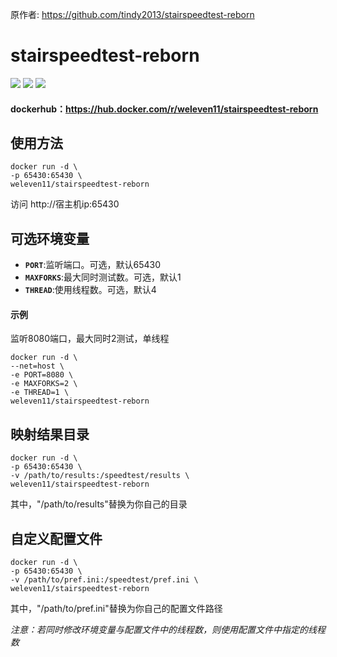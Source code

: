 原作者: https://github.com/tindy2013/stairspeedtest-reborn

stairspeedtest-reborn
=====
<img src="https://img.shields.io/github/license/We1eVen/stairspeedtest-reborn.svg"/>  <img src="https://img.shields.io/github/last-commit/We1eVen/stairspeedtest-reborn.svg"/>  <img src="https://img.shields.io/docker/image-size/weleven11/stairspeedtest-reborn/latest"/>  

#### dockerhub：https://hub.docker.com/r/weleven11/stairspeedtest-reborn

使用方法
---------
```
docker run -d \
-p 65430:65430 \
weleven11/stairspeedtest-reborn
```
访问 http://宿主机ip:65430

可选环境变量
---------
* __`PORT`__:监听端口。可选，默认65430
* __`MAXFORKS`__:最大同时测试数。可选，默认1
* __`THREAD`__:使用线程数。可选，默认4

#### 示例  
监听8080端口，最大同时2测试，单线程
```
docker run -d \
--net=host \
-e PORT=8080 \
-e MAXFORKS=2 \
-e THREAD=1 \
weleven11/stairspeedtest-reborn
```
映射结果目录
---------
```
docker run -d \
-p 65430:65430 \
-v /path/to/results:/speedtest/results \
weleven11/stairspeedtest-reborn
```
其中，"/path/to/results"替换为你自己的目录

自定义配置文件
---------
```
docker run -d \
-p 65430:65430 \
-v /path/to/pref.ini:/speedtest/pref.ini \
weleven11/stairspeedtest-reborn
```
其中，"/path/to/pref.ini"替换为你自己的配置文件路径

*注意：若同时修改环境变量与配置文件中的线程数，则使用配置文件中指定的线程数*

